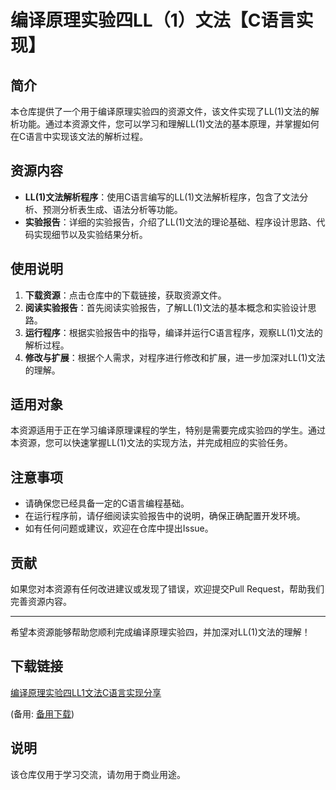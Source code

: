 # 编译原理实验四LL（1）文法【C语言实现】

## 简介
本仓库提供了一个用于编译原理实验四的资源文件，该文件实现了LL(1)文法的解析功能。通过本资源文件，您可以学习和理解LL(1)文法的基本原理，并掌握如何在C语言中实现该文法的解析过程。

## 资源内容
- **LL(1)文法解析程序**：使用C语言编写的LL(1)文法解析程序，包含了文法分析、预测分析表生成、语法分析等功能。
- **实验报告**：详细的实验报告，介绍了LL(1)文法的理论基础、程序设计思路、代码实现细节以及实验结果分析。

## 使用说明
1. **下载资源**：点击仓库中的下载链接，获取资源文件。
2. **阅读实验报告**：首先阅读实验报告，了解LL(1)文法的基本概念和实验设计思路。
3. **运行程序**：根据实验报告中的指导，编译并运行C语言程序，观察LL(1)文法的解析过程。
4. **修改与扩展**：根据个人需求，对程序进行修改和扩展，进一步加深对LL(1)文法的理解。

## 适用对象
本资源适用于正在学习编译原理课程的学生，特别是需要完成实验四的学生。通过本资源，您可以快速掌握LL(1)文法的实现方法，并完成相应的实验任务。

## 注意事项
- 请确保您已经具备一定的C语言编程基础。
- 在运行程序前，请仔细阅读实验报告中的说明，确保正确配置开发环境。
- 如有任何问题或建议，欢迎在仓库中提出Issue。

## 贡献
如果您对本资源有任何改进建议或发现了错误，欢迎提交Pull Request，帮助我们完善资源内容。

---

希望本资源能够帮助您顺利完成编译原理实验四，并加深对LL(1)文法的理解！

## 下载链接
[编译原理实验四LL1文法C语言实现分享](https://pan.quark.cn/s/c459508d27e2) 

(备用: [备用下载](https://pan.baidu.com/s/1SgbMjTOlKxxmg6hhQRnvhA?pwd=1234))

## 说明

该仓库仅用于学习交流，请勿用于商业用途。
